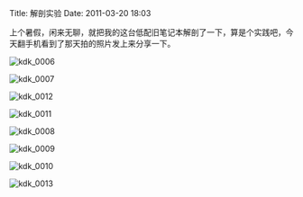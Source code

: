 Title: 解剖实验
Date: 2011-03-20 18:03

<p> </p> 
<p>上个暑假，闲来无聊，就把我的这台低配旧笔记本解剖了一下，算是个实践吧，今天翻手机看到了那天拍的照片发上来分享一下。</p> 
<p><a target="_blank" rel="nofollow"  ><img title="kdk_0006"  border="0"  alt="kdk_0006"  src="http://img.bimg.126.net/photo/ChVBUrQZDuMYWUjzsY59KA==/5785155197134180916.jpg"  real_src=""  /></a></p> 
<p><a target="_blank" rel="nofollow"  ><img title="kdk_0007"  border="0"  alt="kdk_0007"  src="http://img.bimg.126.net/photo/U57AwSpWqZNCI-sRqFJO8Q==/3946279173500480042.jpg"  real_src=""  /></a></p> 
<p><a target="_blank" rel="nofollow"  ><img title="kdk_0012"  border="0"  alt="kdk_0012"  src="http://img.bimg.126.net/photo/6OYlpiIMGAoMLYFBDCVPag==/3950219823174429225.jpg"  real_src=""  /></a></p> 
<p><a target="_blank" rel="nofollow"  ><img title="kdk_0011"  border="0"  alt="kdk_0011"  src="http://img.bimg.126.net/photo/agkb2AhyMnw5FlGYMUZX5g==/3946279173500480044.jpg"  real_src=""  /></a></p> 
<p><a target="_blank" rel="nofollow"  ><img title="kdk_0008"  border="0"  alt="kdk_0008"  src="http://img.bimg.126.net/photo/0-d6yPKkTgmWP_y068iiIA==/4559894622729694928.jpg"  real_src=""  /></a></p> 
<p><a target="_blank" rel="nofollow"  ><img title="kdk_0009"  border="0"  alt="kdk_0009"  src="http://img.bimg.126.net/photo/FPu2xai5JZ_Bzb4zSKMSbw==/3946279173500480045.jpg"  real_src=""  /></a></p> 
<p><a target="_blank" rel="nofollow"  ><img title="kdk_0010"  border="0"  alt="kdk_0010"  src="http://img.bimg.126.net/photo/nxx7A7ZYTvvPr8Xf-pquZg==/3950219823174429226.jpg"  real_src=""  /></a></p> 
<p><a target="_blank" rel="nofollow"  ><img title="kdk_0013"  border="0"  alt="kdk_0013"  src="http://img.bimg.126.net/photo/Q4gKi6VyE5oWoDum2Nrg8Q==/5785436672110891492.jpg"  real_src=""  /></a></p>
